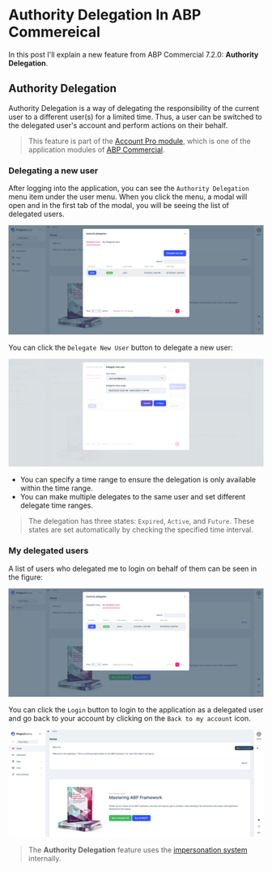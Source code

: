 # Authority Delegation In ABP Commereical

In this post I'll explain a new feature from ABP Commercial 7.2.0: **Authority Delegation**.

## Authority Delegation

Authority Delegation is a way of delegating the responsibility of the current user to a different user(s) for a limited time. Thus, a user can be switched to the delegated user's account and perform actions on their behalf.

> This feature is part of the [Account Pro module](https://commercial.abp.io/modules/Volo.Account.Pro), which is one of the application modules of [ABP Commercial](https://commercial.abp.io/).

### Delegating a new user

After logging into the application, you can see the `Authority Delegation` menu item under the user menu. When you click the menu, a modal will open and in the first tab of the modal, you will be seeing the list of delegated users.

![delegated-users](images/delegated-users.jpg)

You can click the `Delegate New User` button to delegate a new user:

![delegate-new-user](images/delegate-new-user.jpg)

* You can specify a time range to ensure the delegation is only available within the time range.
* You can make multiple delegates to the same user and set different delegate time ranges.

> The delegation has three states: `Expired`, `Active`, and `Future`. These states are set automatically by checking the specified time interval.

### My delegated users

A list of users who delegated me to login on behalf of them can be seen in the figure:

![my-delegated-users](images/my-delegated-users.jpg)

You can click the `Login` button to login to the application as a delegated user and go back to your account by clicking on the `Back to my account` icon.

![delegated-impersonate](images/delegated-impersonate.jpg)

> The **Authority Delegation** feature uses the [impersonation system](https://docs.abp.io/en/commercial/latest/modules/account/impersonation) internally.
